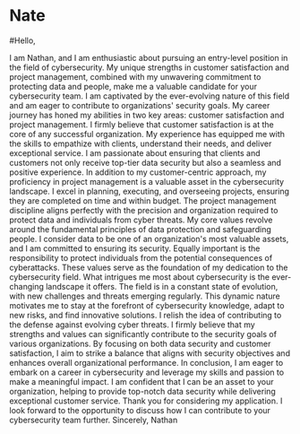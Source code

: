 # Nate
#Hello,

I am Nathan, and I am enthusiastic about pursuing an entry-level position in the field of cybersecurity. My unique strengths in customer satisfaction and project management, combined with my unwavering commitment to protecting data and people, make me a valuable candidate for your cybersecurity team. I am captivated by the ever-evolving nature of this field and am eager to contribute to organizations' security goals.
My career journey has honed my abilities in two key areas: customer satisfaction and project management. I firmly believe that customer satisfaction is at the core of any successful organization. My experience has equipped me with the skills to empathize with clients, understand their needs, and deliver exceptional service. I am passionate about ensuring that clients and customers not only receive top-tier data security but also a seamless and positive experience.
In addition to my customer-centric approach, my proficiency in project management is a valuable asset in the cybersecurity landscape. I excel in planning, executing, and overseeing projects, ensuring they are completed on time and within budget. The project management discipline aligns perfectly with the precision and organization required to protect data and individuals from cyber threats.
My core values revolve around the fundamental principles of data protection and safeguarding people. I consider data to be one of an organization's most valuable assets, and I am committed to ensuring its security. Equally important is the responsibility to protect individuals from the potential consequences of cyberattacks. These values serve as the foundation of my dedication to the cybersecurity field.
What intrigues me most about cybersecurity is the ever-changing landscape it offers. The field is in a constant state of evolution, with new challenges and threats emerging regularly. This dynamic nature motivates me to stay at the forefront of cybersecurity knowledge, adapt to new risks, and find innovative solutions. I relish the idea of contributing to the defense against evolving cyber threats.
I firmly believe that my strengths and values can significantly contribute to the security goals of various organizations. By focusing on both data security and customer satisfaction, I aim to strike a balance that aligns with security objectives and enhances overall organizational performance.
In conclusion, I am eager to embark on a career in cybersecurity and leverage my skills and passion to make a meaningful impact. I am confident that I can be an asset to your organization, helping to provide top-notch data security while delivering exceptional customer service.
Thank you for considering my application. I look forward to the opportunity to discuss how I can contribute to your cybersecurity team further.
Sincerely,
Nathan
